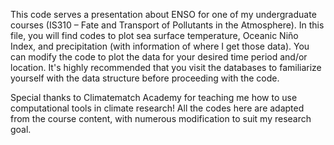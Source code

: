 This code serves a presentation about ENSO for one of my undergraduate courses (IS310 – Fate and Transport of Pollutants in the Atmosphere).
In this file, you will find codes to plot sea surface temperature, Oceanic Niño Index, and precipitation (with information of where I get those data).
You can modify the code to plot the data for your desired time period and/or location. It's highly recommended that you visit the databases to familiarize yourself with the data structure before proceeding with the code.

Special thanks to Climatematch Academy for teaching me how to use computational tools in climate research! 
All the codes here are adapted from the course content, with numerous modification to suit my research goal.
